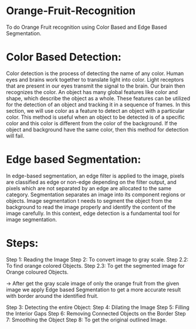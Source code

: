 # Orange-Fruit-Recognition
To do Orange Fruit recognition using Color Based and Edge Based Segmentation.

# Color Based Detection:
Color detection is the process of detecting the name of any color. Human eyes and brains work together to translate light into color. Light receptors that are present in our eyes transmit the signal to the brain. Our brain then recognizes the color. An object has many global features like color and shape, which describe the object as a whole. These
features can be utilized for the detection of an object and tracking it in a sequence of frames. In this section, we will use color as a feature to detect an object with a particular color. This method is useful when an object to be detected is of a specific color and this color is different from the color of the background. If the object and background have the same color, then this method for detection will fail.


# Edge based Segmentation:
In edge-based segmentation, an edge filter is applied to the image, pixels are classified as edge or
non-edge depending on the filter output, and pixels which are not separated by an edge are allocated
to the same category.
Segmentation separates an image into its component regions or objects. Image segmentation t needs
to segment the object from the background to read the image properly and identify the content of
the image carefully. In this context, edge detection is a fundamental tool for image segmentation.

# Steps:
Step 1: Reading the Image
Step 2: To convert image to gray scale.
  Step 2.2: To find orange colored Objects.
  Step 2.3: To get the segmented image for Orange coloured Objects.

-> After get the gray scale image of only the orange fruit from the given image we apply Edge based Segmentation to get a more accurate result with border around the identified      fruit.

Step 3: Detecting the entire Object:
Step 4: Dilating the Image
Step 5: Filling the Interior Gaps
Step 6: Removing Connected Objects on the Border
Step 7: Smoothing the Object
Step 8: To get the original outlined Image.
